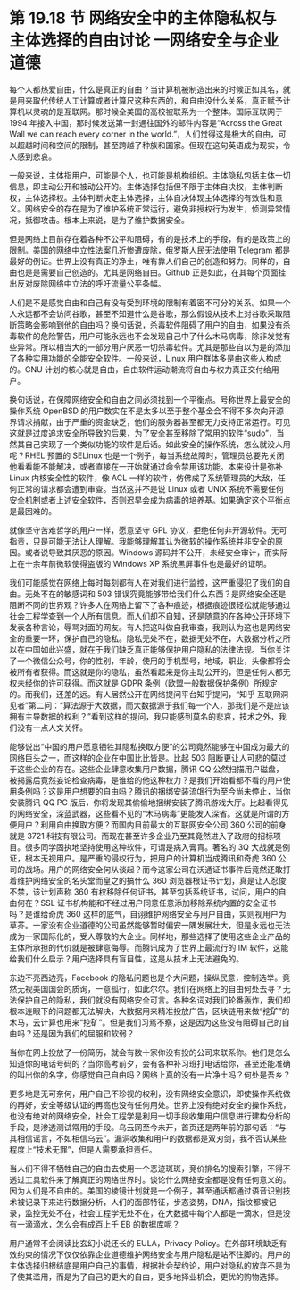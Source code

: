 # 第 19.18 节 网络安全中的主体隐私权与主体选择的自由讨论 一网络安全与企业道德

每个人都热爱自由，什么是真正的自由？当计算机被制造出来的时候正如其名，就是用来取代传统人工计算或者计算尺这种东西的，和自由没什么关系，真正赋予计算机以灵魂的是互联网。那时候全美国的高校被联系为一个整体。国际互联网于 1994 年接入中国，那时候发送第一封通往国外的邮件内容是“Across the Great Wall we can reach every corner in the world.”，人们觉得这是极大的自由，可以超越时间和空间的限制，甚至跨越了种族和国家。但现在这句英语成为现实，令人感到悲哀。

一般来说，主体指用户，可能是个人，也可能是机构组织。主体隐私包括主体一切信息，即主动公开和被动公开的。主体选择包括但不限于主体自决权，主体判断权，主体选择权。主体判断决定主体选择，主体自决体现主体选择的有效性和意义。网络安全的存在是为了维护系统正常运行，避免非授权行为发生，侦测异常情况，抵御攻击。根本上来说，是为了维护数据安全。

但是网络上目前存在着各种不公平和阻碍，有的是技术上的手段，有的是政策上的限制。美国的网络中立性法案几近惨遭废除，俄罗斯人民无法使用 Telegram 都是最好的例证。世界上没有真正的净土，唯有靠人们自己的创造和努力。同样的，自由也是是需要自己创造的。尤其是网络自由。Github 正是如此，在其每个页面挂出反对废除网络中立法的呼吁流量公平条幅。

人们是不是感觉自由和自己有没有受到环境的限制有着密不可分的关系。如果一个人永远都不会访问谷歌，甚至不知道什么是谷歌，那么假设从技术上对谷歌采取阻断策略会影响到他的自由吗？换句话说，杀毒软件阻碍了用户的自由，如果没有杀毒软件的危险警告，用户可能永远也不会发现自己中了什么木马病毒，除非发觉有些异常。所以相当大的一部分用户厌恶一切杀毒软件。尤其是那些自以为是的添加了各种实用功能的全能安全软件。一般来说，Linux 用户群体多是由这些人构成的。GNU 计划的核心就是自由，自由软件运动潮流将自由与权力真正交付给用户。

换句话说，在保障网络安全和自由之间必须找到一个平衡点。号称世界上最安全的操作系统 OpenBSD 的用户数实在不是太多以至于整个基金会不得不多次向开源界请求捐献，由于严重的资金缺乏，他们的服务器甚至都无力支持正常运行。可见这就是过度追求安全所导致的后果，为了安全甚至移除了常用的软件“sudo”，当然其自己实现了一个类似功能的软件是后话。如此安全的操作系统，怎么就没人用呢？RHEL 预置的 SELinux 也是一个例子，每当系统故障时，管理员总要先关闭他看看能不能解决，或者直接在一开始就通过命令禁用该功能。本来设计是弥补 Linux 内核安全性的软件，像 ACL 一样的软件，仿佛成了系统管理员的大敌，任何正常的请求都会遭到审查。当然这并不是说 Linux 或者 UNIX 系统不需要任何安全机制或者上述安全软件，否则迟早会成为病毒的培养基。如果确定这个平衡点是最困难的。

就像坚守苦难哲学的用户一样，愿意坚守 GPL 协议，拒绝任何非开源软件。无可指责，只是可能无法让人理解。我能够理解其认为微软的操作系统并非安全的原因。或者说导致其厌恶的原因。Windows 源码并不公开，未经安全审计，而实际上在十余年前微软使得盗版的 Windows XP 系统黑屏事件也是最好的证明。

我们可能感觉在网络上每时每刻都有人在对我们进行监控，这严重侵犯了我们的自由。无处不在的敏感词和 503 错误究竟能够带给我们什么东西？是网络安全还是阻断不同的世界观？许多人在网络上留下了各种痕迹，根据痕迹很轻松就能够通过社会工程学查到一个人所有信息。而人们却不自知，还是随意的在各种公开环境下发表各种言论，辱骂对面的网友。有人把这叫做自我审查，我则认为这也是网络安全的重要一环，保护自己的隐私。隐私无处不在，数据无处不在，大数据分析之所以在中国如此兴盛，就在于我们缺乏真正能够保护用户隐私的法律法规。当你关注了一个微信公众号，你的性别，年龄，使用的手机型号，地域，职业，头像都将会被所有者获得。而这就是你的隐私，虽然看起来是你主动公开的，但是任何人都无权未经你的许可获得。而这就是 GDPR 条例（欧盟一般数据保护条例）所规定的。而我们，还差的远。有人居然公开在网络提问平台知乎提问，“知乎 互联网洞见者”第二问：“算法源于大数据，而大数据源于我们每一个人，那我们是不是应该拥有主导数据的权利？”看到这样的提问，我只能感到莫名的悲哀，技术之外，我们没有一点人文关怀。

能够说出“中国的用户愿意牺牲其隐私换取方便”的公司竟然能够在中国成为最大的网络巨头之一，而这样的企业在中国比比皆是。比起 503 阻断更让人可悲的莫过于这些企业的存在。这些企业肆意收集用户数据，腾讯 QQ 公然扫描用户磁盘，被揭露后竟然妄论检查病毒，是谁给的他这种权力？是我们开始看都不看的用户使用条例吗？这是用户想要的自由吗？腾讯的捆绑安装流氓行为至今尚未停止，当你安装腾讯 QQ PC 版后，你将发现其偷偷地捆绑安装了腾讯游戏大厅。比起看得见的网络安全，深蓝武器，这些看不见的“木马病毒”更能发人深省。这就是所谓的方便用户？利用自由换取方便？而国内目前最大的互联网安全公司 360 公司的前身就是 3721 科技有限公司。而现在甚至许多企业乃至其竟然进入了政府的招标项目。很多同学固执地坚持使用这种软件，可谓是病入膏肓。著名的 3Q 大战就是例证，根本无视用户。是严重的侵权行为，把用户的计算机当成腾讯和奇虎 360 公司的战场。用户的网络安全何从谈起？而今这家公司在沃通证书事件后竟然还敢打着维护网络安全的名头堂而皇之的搞什么 360 浏览器根证书计划，真是让人忍俊不禁，该计划声称 360 有权移除任何证书，甚至包括系统证书，试问，用户的自由何在？SSL 证书机构能和不经过用户同意任意添加移除系统内置的安全证书吗？是谁给奇虎 360 这样的底气，自诩维护网络安全与用户自由，实则视用户为草芥。一家没有企业道德的公司虽然能够暂时偏安一隅发展壮大，但是永远也无法成为一家国际化的，受人尊敬的大企业。同样地，那些选择了使用这些企业产品的主体所承担的代价就是被肆意侮辱。而腾讯成为了世界上最流行的 IM 软件，这能给我们什么启示？用户选择具有盲目性，这是从技术上无法避免的。

东边不亮西边亮，Facebook 的隐私问题也是个大问题，操纵民意，控制选举。竟然无视美国国会的质询，一意孤行，如此尔尔。我们在网络上的自由何处去寻？无法保护自己的隐私，我们就没有网络安全可言。各种名词对我们轮番轰炸，我们却根本连眼下的问题都无法解决，大数据用来精准投放广告，区块链用来做“挖矿”的木马，云计算也用来“挖矿”。但是我们习焉不察，这是因为这些没有阻碍自己的自由吗？还是因为我们的屈服和软弱？

当你在网上投放了一份简历，就会有数十家你没有投的公司来联系你。他们是怎么知道你的电话号码的？当你高考前夕，会有各种补习班打电话给你，甚至还能准确的叫出你的名字，你感觉自己自由吗？网络上真的没有一片净土吗？何处是吾乡？

更多地是无可奈何，用户自己不珍视的权利，没有网络安全意识，即使操作系统做的再好，安全等级认证的再高也没有任何用处。世界上没有绝对安全的操作系统，也没有绝对的网络安全，社会工程学是利用一切手段收集用户信息进行建构分析的手段，是渗透测试常用的手段。乌云网至今未开，首页还是两年前的那句话：“与其相信谣言，不如相信乌云”。漏洞收集和用户的数据都是双刃剑，我不否认某些程度上“技术无罪”，但是人需要承担责任。

当人们不得不牺牲自己的自由去使用一个恶迹斑斑，竞价排名的搜索引擎，不得不透过工具软件来了解真正的网络世界时。谈论什么网络安全都是没有任何意义的。因为人们是不自由的。美国的棱镜计划就是一个例子，甚至通话都通过语音识别技术被记录下来进行数据分析，人们的面部特征，步态姿势，DNA，指纹都被记录，监控无处不在，社会工程学无处不在，在大数据中每个人都是一滴水，但是没有一滴滴水，怎么会有成百上千 EB 的数据库呢？

用户通常不会阅读比玄幻小说还长的 EULA，Privacy Policy。在外部环境缺乏有效约束的情况下仅仅依靠企业道德维护网络安全与用户隐私是站不住脚的。用户的主体选择归根结底是用户自己的事情，根据社会契约论，用户对隐私的放弃不是为了使其滥用，而是为了自己的更大的自由，更多地择业机会，更优的购物选择。

